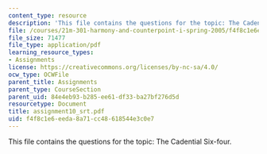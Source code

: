 ```yaml
---
content_type: resource
description: 'This file contains the questions for the topic: The Cadential Six-four.'
file: /courses/21m-301-harmony-and-counterpoint-i-spring-2005/f4f8c1e6eeda8a71cc48618544e3c0e7_assignment10_srt.pdf
file_size: 71477
file_type: application/pdf
learning_resource_types:
- Assignments
license: https://creativecommons.org/licenses/by-nc-sa/4.0/
ocw_type: OCWFile
parent_title: Assignments
parent_type: CourseSection
parent_uid: 84e4eb93-b285-ee61-df33-ba27bf276d5d
resourcetype: Document
title: assignment10_srt.pdf
uid: f4f8c1e6-eeda-8a71-cc48-618544e3c0e7
---
```

This file contains the questions for the topic: The Cadential Six-four.